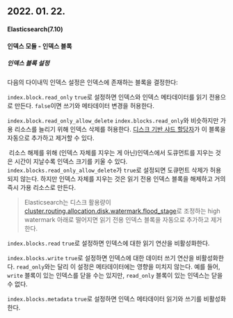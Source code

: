 ## 2022. 01. 22.

#### Elasticsearch(7.10)

#### 인덱스 모듈 - 인덱스 블록

##### 인덱스 블록 설정

다음의 다이내믹 인덱스 설정은 인덱스에 존재하는 블록을 결정한다:

`index.block.read_only`
	`true`로 설정하면 인덱스와 인덱스 메타데이터를 읽기 전용으로 만든다. `false`이면 쓰기와 메타데이터 변경을 허용한다.

`index.block.read_only_allow_delete`
	`index.blocks.read_only`와 비슷하지만 가용 리소스를 늘리기 위해 인덱스 삭제를 허용한다. [디스크 기반 샤드 할당자][disk-based-shard-allocator]가 이 블록을 자동으로 추가하고 제거할 수 있다.

​	리소스 해제를 위해 (인덱스 자체를 지우는 게 아닌)인덱스에서 도큐먼트를 지우는 것은 시간이 지날수록 인덱스 크기를 키울 수 있다. `index.blocks.read_only_allow_delete`가 `true`로 설정되면 도큐먼트 삭제가 허용되지 않는다. 하지만 인덱스 자체를 지우는 것은 읽기 전용 인덱스 블록을 해제하고 거의 즉시 가용 리소스로 만든다.

> Elasticsearch는 디스크 활용량이 [cluster.routing.allocation.disk.watermark.flood_stage][flood-stage]로 조정하는 high watermark 아래로 떨어지면 읽기 전용 인덱스 블록을 자동으로 추가하고 제거한다.

`index.blocks.read`
	`true`로 설정하면 인덱스에 대한 읽기 연산을 비활성화한다.

`index.blocks.write`
	`true`로 설정하면 인덱스에 대한 데이터 쓰기 연산을 비활성화한다. `read_only`와는 달리 이 설정은 메타데이터에는 영향을 미치지 않는다. 예를 들어, `write` 블록이 있는 인덱스를 닫을 수는 있지만, `read_only` 블록이 있는 인덱스는 닫을 수 없다.

`index.blocks.metadata`
	`true`로 설정하면 인덱스 메타데이터 읽기와 쓰기를 비활성화한다.



[disk-based-shard-allocator]: https://www.elastic.co/guide/en/elasticsearch/reference/7.10/modules-cluster.html#disk-based-shard-allocation
[flood-stage]: https://www.elastic.co/guide/en/elasticsearch/reference/7.10/modules-cluster.html#cluster-routing-flood-stage